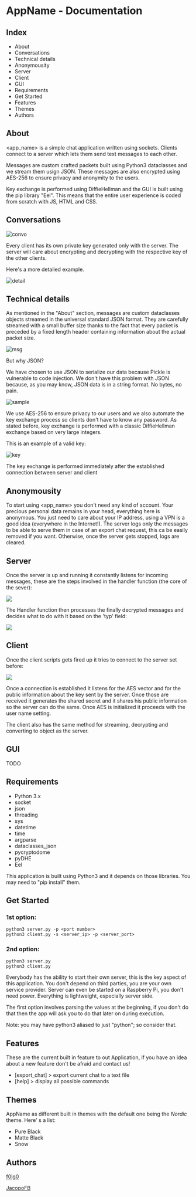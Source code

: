 # AppName - Documentation

## Index

* About
* Conversations
* Technical details
* Anonymousity
* Server
* Client
* GUI
* Requirements
* Get Started
* Features
* Themes
* Authors

## About

<app_name> is a simple chat application written using sockets.  Clients connect to a server which lets them send text messages to each  other.

Messages are custom crafted packets built using Python3 dataclasses and we stream them usign JSON. These messages are also encrypted using AES-256 to  ensure privacy and anonymity to the users.

Key exchange is performed using DiffieHellman and the GUI is built  using the pip library "Eel". This means that the entire user experience is coded from scratch with JS, HTML and CSS.

## Conversations

![convo](./convo.png)

Every client has its own private key generated only with the server. The server will care about encrypting and decrypting with the respective key of the other clients.

Here's a more detailed example.

![detail](./detail.png)

## Technical details

As mentioned in the "About" section, messages are custom dataclasses objects streamed in the universal standard JSON format. They are carefully streamed with a small buffer size thanks to the fact that every packet is preceded by a fixed length header containing information about the actual packet size.  

![msg](./msg.png)

But why JSON?

We have chosen to use JSON to serialize our data because Pickle is vulnerable to code injection. We don't have this problem with JSON because, as you may know, JSON data is in a string format. No bytes, no pain.

![sample](./sample.png)

We use AES-256 to ensure privacy to our users and we also automate the key exchange process so clients don't have to know any password.
As stated before, key exchange is performed with a classic DiffieHellman exchange based on very large integers.

This is an example of a valid key:

![key](./ex.png)

The key exchange is performed immediately after the established connection between server and client

## Anonymousity

To start using <app_name> you don't need any kind of account. Your precious personal data remains in your head, everything here is  anonymous. You just need to care about your IP address, using a VPN is a good idea (everywhere in the Internet!). The server logs only the messages to be able to serve them in case of an export chat request, this ca be easily removed if you want. Otherwise, once the server gets stopped, logs are cleared.

## Server

Once the server is up and running it constantly listens for incoming messages, these are the steps involved in the handler function (the core of the sever):

![](./steps.png)

The Handler function then processes the finally decrypted messages and decides what to do with it based on the 'typ' field:

![](./handler.png)



## Client

Once the client scripts gets fired up it tries to connect to the server set before:

![](./connect.png)

Once a connection is established it listens for the AES vector and for the public information about the key sent by the server. Once those are received it generates the shared secret and it shares his public information so the server can do the same. Once AES is initialized it proceeds with the user name setting.

The client also has the same method for streaming, decrypting and converting to object as the server.

## GUI

TODO

## Requirements

- Python 3.x
- socket
- json
- threading
- sys
- datetime
- time
- argparse
- dataclasses_json
- pycryptodome
- pyDHE
- Eel

This application is built using Python3 and it depends on those libraries. You may need to "pip install" them.

## Get Started

### 1st option:

```
python3 server.py -p <port number>
python3 client.py -s <server_ip> -p <server_port>
```

### 2nd option:

```
python3 server.py
python3 client.py
```

Everybody has the ability to start their own server, this is the key aspect of this application. You don't depend on third parties, you are your own service provider. Server can even be started on a Raspberry Pi, you don't need power. Everything is lightweight, especially server side.

The first option involves parsing the values at the beginning, if you don't do that then the app will ask you to do that later on during execution.

Note: you may have python3 aliased to just "python"; so consider that.

## Features

These are the current built in feature to out Application, if you have an idea about a new feature don't be afraid and contact us!

- [export_chat] > export current chat to a text file
- [help] > display all possible commands

## Themes

AppName as different built in themes with the default one being the *Nordic* theme. Here' s a list:

* Pure Black
* Matte Black
* Snow

## Authors

[f0lg0](https://github.com/f0lg0)

[JacopoFB](https://github.com/JacopoFB)

